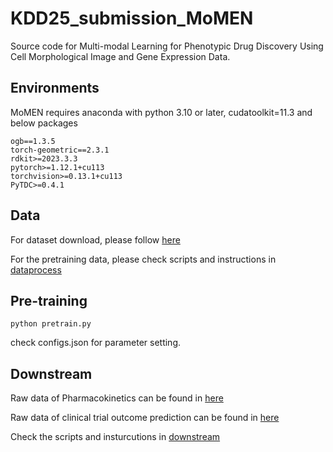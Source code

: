 # KDD25_submission_MoMEN
Source code for Multi-modal Learning for Phenotypic Drug Discovery Using Cell Morphological Image and Gene Expression Data.


##  Environments
MoMEN requires anaconda with python 3.10 or later, cudatoolkit=11.3 and below packages
```
ogb==1.3.5 
torch-geometric==2.3.1   
rdkit>=2023.3.3        
pytorch>=1.12.1+cu113   
torchvision>=0.13.1+cu113
PyTDC>=0.4.1
```

## Data
For dataset download, please follow [here](https://www.nature.com/articles/s41592-022-01667-0)

For the pretraining data, please check 
scripts and instructions in [dataprocess](https://github.com/blind-submissions/KDD25_submission_MoMEN/tree/main/dataprocess)

## Pre-training
```
python pretrain.py
```
check configs.json for parameter setting.


## Downstream
Raw data of Pharmacokinetics can be found in [here](https://tdcommons.ai/single_pred_tasks/adme/)

Raw data of clinical trial outcome prediction can be found in [here](https://github.com/futianfan/clinical-trial-outcome-prediction)

Check the scripts and insturcutions in [downstream](https://github.com/blind-submissions/KDD25_submission_MoMEN/tree/main/downstream)

